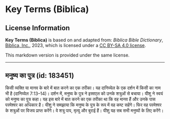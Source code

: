 # Key Terms (Biblica)

## License Information

**Key Terms (Biblica)** is based on and adapted from: _Biblica Bible Dictionary_, [Biblica, Inc.](https://www.biblica.com/), 2023, which is licensed under a [CC BY-SA 4.0 license](https://creativecommons.org/licenses/by-sa/4.0/legalcode.en).

This markdown version is provided under the same license.



--------------------------------

## मनुष्य का पुत्र (id: 183451)

किसी व्यक्ति या मानव के बारे में बात करने का एक तरीका। यह दानिय्येल के एक दर्शन में किसी का नाम भी है (दानिय्येल 7:13–14\)। दर्शन में, मनुष्य के पुत्र ने इस्राएल को उनके शत्रुओं से बचाया। यीशु ने स्वयं को मनुष्य का पुत्र कहा। यह इस बारे में बात करने का एक तरीका था कि वह मानव हैं और उनके पास परमेश्वर का अधिकार है। यीशु ने समझाया कि मनुष्य के पुत्र के रूप में वह कष्ट सहेंगे। फिर वह परमेश्वर के शत्रुओं पर विजय प्राप्त करेंगे। वे शत्रु पाप, मृत्यु और बुराई हैं। यीशु यह सब सभी मनुष्यों के लिए करेंगे।


